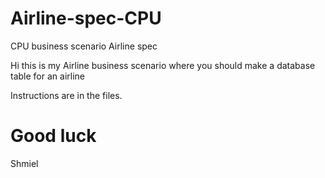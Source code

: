 # Airline-spec-CPU
CPU business scenario Airline spec

Hi this is my Airline business scenario where you should make a database table for an airline

Instructions are in the files.

# Good luck
Shmiel
